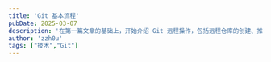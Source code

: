 ```yaml
---
title: 'Git 基本流程'
pubDate: 2025-03-07
description: '在第一篇文章的基础上，开始介绍 Git 远程操作，包括远程仓库的创建、推送、拉取等操作。'
author: 'zzh0u'
tags: ["技术","Git"]
---
```


